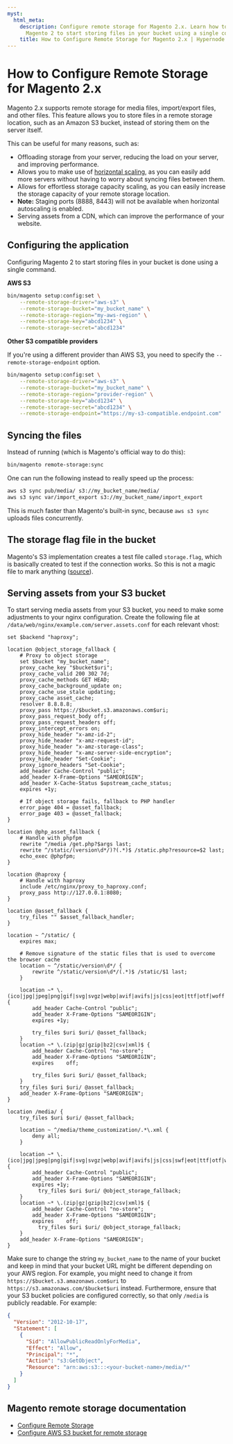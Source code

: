 ```yaml
---
myst:
  html_meta:
    description: Configure remote storage for Magento 2.x. Learn how to configure
      Magento 2 to start storing files in your bucket using a single command.
    title: How to Configure Remote Storage for Magento 2.x | Hypernode
---
```


# How to Configure Remote Storage for Magento 2.x

Magento 2.x supports remote storage for media files, import/export files, and other files.
This feature allows you to store files in a remote storage location, such as an Amazon S3 bucket, instead of storing them on the server itself.

This can be useful for many reasons, such as:

- Offloading storage from your server, reducing the load on your server, and improving performance.
- Allows you to make use of [horizontal scaling](../../hypernode-platform/autoscaling/how-does-horizontal-autoscaling-work), as you can easily add more servers without having to worry about syncing files between them.
- Allows for effortless storage capacity scaling, as you can easily increase the storage capacity of your remote storage location.
- **Note:** Staging ports (8888, 8443) will not be available when horizontal autoscaling is enabled.
- Serving assets from a CDN, which can improve the performance of your website.

## Configuring the application

Configuring Magento 2 to start storing files in your bucket is done using a single command.

**AWS S3**

```bash
bin/magento setup:config:set \
    --remote-storage-driver="aws-s3" \
    --remote-storage-bucket="my_bucket_name" \
    --remote-storage-region="my-aws-region" \
    --remote-storage-key="abcd1234" \
    --remote-storage-secret="abcd1234"
```

**Other S3 compatible providers**

If you're using a different provider than AWS S3, you need to specify the `--remote-storage-endpoint` option.

```bash
bin/magento setup:config:set \
    --remote-storage-driver="aws-s3" \
    --remote-storage-bucket="my_bucket_name" \
    --remote-storage-region="provider-region" \
    --remote-storage-key="abcd1234" \
    --remote-storage-secret="abcd1234" \
    --remote-storage-endpoint="https://my-s3-compatible.endpoint.com"
```

## Syncing the files

Instead of running (which is Magento's official way to do this):

```bash
bin/magento remote-storage:sync
```

One can run the following instead to really speed up the process:

```bash
aws s3 sync pub/media/ s3://my_bucket_name/media/
aws s3 sync var/import_export s3://my_bucket_name/import_export
```

This is much faster than Magento's built-in sync, because `aws s3 sync` uploads files concurrently.

## The storage flag file in the bucket

Magento's S3 implementation creates a test file called `storage.flag`, which is basically created to test if the connection works. So this is not a magic file to mark anything ([source](https://github.com/magento/magento2/blob/6f4805f82bb7511f72935daa493d48ebda3d9039/app/code/Magento/AwsS3/Driver/AwsS3.php#L104)).

## Serving assets from your S3 bucket

To start serving media assets from your S3 bucket, you need to make some adjustments to your nginx configuration. Create the following file at `/data/web/nginx/example.com/server.assets.conf` for each relevant vhost:

```nginx
set $backend "haproxy";

location @object_storage_fallback {
    # Proxy to object storage
    set $bucket "my_bucket_name";
    proxy_cache_key "$bucket$uri";
    proxy_cache_valid 200 302 7d;
    proxy_cache_methods GET HEAD;
    proxy_cache_background_update on;
    proxy_cache_use_stale updating;
    proxy_cache asset_cache;
    resolver 8.8.8.8;
    proxy_pass https://$bucket.s3.amazonaws.com$uri;
    proxy_pass_request_body off;
    proxy_pass_request_headers off;
    proxy_intercept_errors on;
    proxy_hide_header "x-amz-id-2";
    proxy_hide_header "x-amz-request-id";
    proxy_hide_header "x-amz-storage-class";
    proxy_hide_header "x-amz-server-side-encryption";
    proxy_hide_header "Set-Cookie";
    proxy_ignore_headers "Set-Cookie";
    add_header Cache-Control "public";
    add_header X-Frame-Options "SAMEORIGIN";
    add_header X-Cache-Status $upstream_cache_status;
    expires +1y;

    # If object storage fails, fallback to PHP handler
    error_page 404 = @asset_fallback;
    error_page 403 = @asset_fallback;
}

location @php_asset_fallback {
    # Handle with phpfpm
    rewrite ^/media /get.php?$args last;
    rewrite ^/static/(version\d*/)?(.*)$ /static.php?resource=$2 last;
    echo_exec @phpfpm;
}

location @haproxy {
    # Handle with haproxy
    include /etc/nginx/proxy_to_haproxy.conf;
    proxy_pass http://127.0.0.1:8080;
}

location @asset_fallback {
    try_files "" $asset_fallback_handler;
}

location ~ ^/static/ {
    expires max;

    # Remove signature of the static files that is used to overcome the browser cache
    location ~ ^/static/version\d*/ {
        rewrite ^/static/version\d*/(.*)$ /static/$1 last;
    }

    location ~* \.(ico|jpg|jpeg|png|gif|svg|svgz|webp|avif|avifs|js|css|eot|ttf|otf|woff|woff2|html|json|webmanifest)$ {
        add_header Cache-Control "public";
        add_header X-Frame-Options "SAMEORIGIN";
        expires +1y;

        try_files $uri $uri/ @asset_fallback;
    }
    location ~* \.(zip|gz|gzip|bz2|csv|xml)$ {
        add_header Cache-Control "no-store";
        add_header X-Frame-Options "SAMEORIGIN";
        expires    off;

        try_files $uri $uri/ @asset_fallback;
    }
    try_files $uri $uri/ @asset_fallback;
    add_header X-Frame-Options "SAMEORIGIN";
}

location /media/ {
    try_files $uri $uri/ @asset_fallback;

    location ~ ^/media/theme_customization/.*\.xml {
        deny all;
    }

    location ~* \.(ico|jpg|jpeg|png|gif|svg|svgz|webp|avif|avifs|js|css|swf|eot|ttf|otf|woff|woff2)$ {
        add_header Cache-Control "public";
        add_header X-Frame-Options "SAMEORIGIN";
        expires +1y;
	      try_files $uri $uri/ @object_storage_fallback;
    }
    location ~* \.(zip|gz|gzip|bz2|csv|xml)$ {
        add_header Cache-Control "no-store";
        add_header X-Frame-Options "SAMEORIGIN";
        expires    off;
	      try_files $uri $uri/ @object_storage_fallback;
    }
    add_header X-Frame-Options "SAMEORIGIN";
}
```

Make sure to change the string `my_bucket_name` to the name of your bucket and keep in mind that your bucket URL might be different depending on your AWS region. For example, you might need to change it from `https://$bucket.s3.amazonaws.com$uri` to `https://s3.amazonaws.com/$bucket$uri` instead.
Furthermore, ensure that your S3 bucket policies are configured correctly, so that only `/media` is publicly readable. For example:

```json
{
  "Version": "2012-10-17",
  "Statement": [
    {
      "Sid": "AllowPublicReadOnlyForMedia",
      "Effect": "Allow",
      "Principal": "*",
      "Action": "s3:GetObject",
      "Resource": "arn:aws:s3:::<your-bucket-name>/media/*"
    }
  ]
}
```

## Magento remote storage documentation

- [Configure Remote Storage](https://experienceleague.adobe.com/en/docs/commerce-operations/configuration-guide/storage/remote-storage/remote-storage)
- [Configure AWS S3 bucket for remote storage](https://experienceleague.adobe.com/en/docs/commerce-operations/configuration-guide/storage/remote-storage/remote-storage-aws-s3)

